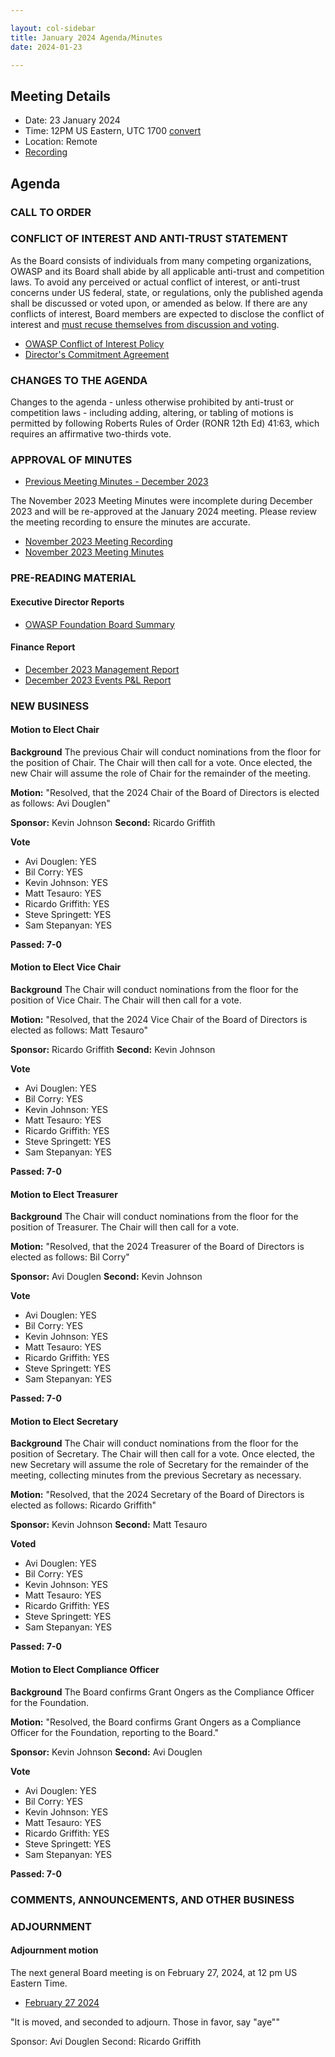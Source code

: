 ```yaml
---

layout: col-sidebar
title: January 2024 Agenda/Minutes 
date: 2024-01-23

---
```


## Meeting Details

- Date: 23 January 2024
- Time: 12PM US Eastern, UTC 1700 [convert](https://www.timeanddate.com/worldclock/meetingdetails.html?year=2024&month=1&day=23&hour=17&min=0&sec=0&p1=398&p2=110&p3=197&p4=64&p5=136&p6=179)
- Location: Remote
- [Recording](https://youtu.be/Ohm6yOMbw1Y)

## Agenda

### CALL TO ORDER

<!--
Board Members
- Sam Stepanyan
- Steve Springett
- Kevin Johnson
- Avi Douglen
- Matt Tesauro
- Bil Corry
- Ricardo Griffith

Guests
- Grant Ongers
- Andrew van der Stock
- Dawn Aitken
- Harold Blankenship
- Kelly Santalucia
- Lauren Thomas
- Chris Barbeau
- Leea Hudson-Wilson.
-->

### CONFLICT OF INTEREST AND ANTI-TRUST STATEMENT

As the Board consists of individuals from many competing organizations, OWASP and its Board shall abide by all applicable anti-trust and competition laws. To avoid any perceived or actual conflict of interest, or anti-trust concerns under US federal, state, or regulations, only the published agenda shall be discussed or voted upon, or amended as below. If there are any conflicts of interest, Board members are expected to disclose the conflict of interest and [must recuse themselves from discussion and voting](https://policy.owasp.org/legal/bylaws#section-702-disclosure-required).

- [OWASP Conflict of Interest Policy](https://policy.owasp.org/operational/conflict-of-interest)
- [Director's Commitment Agreement](https://policy.owasp.org/legal/directors-committment-agreement)

### CHANGES TO THE AGENDA

Changes to the agenda - unless otherwise prohibited by anti-trust or competition laws - including adding, altering, or tabling of motions is permitted by following Roberts Rules of Order (RONR 12th Ed) 41:63, which requires an affirmative two-thirds vote.

### APPROVAL OF MINUTES

- [Previous Meeting Minutes - December 2023](https://owasp.org/meetings-historical/2023/202312.html)

The November 2023 Meeting Minutes were incomplete during December 2023 and will be re-approved at the January 2024 meeting. Please review the meeting recording to ensure the minutes are accurate.

- [November 2023 Meeting Recording](https://drive.google.com/file/d/1Xo1wRg41gc80QZXuyhb0tQZ-tUAScd-n/view?usp=drive_link)
- [November 2023 Meeting Minutes](https://owasp.org/meetings-historical/2023/202311.html)

### PRE-READING MATERIAL

#### Executive Director Reports

- [OWASP Foundation Board Summary](https://docs.google.com/presentation/d/1vAmXaO7dm24Qin3dM2ZgPAk2u3fnUAc_AamfF6fw0uQ/edit?usp=sharing)

#### Finance Report

- [December 2023 Management Report](/attachments/202312-management-report.pdf)
- [December 2023 Events P&L Report](/attachments/202312-events-pnl.xlsx)

### NEW BUSINESS

#### Motion to Elect Chair

**Background** The previous Chair will conduct nominations from the floor for the position of Chair. The Chair will then call for a vote. Once elected, the new Chair will assume the role of Chair for the remainder of the meeting.

**Motion:** "Resolved, that the 2024 Chair of the Board of Directors is elected as follows: Avi Douglen"

**Sponsor:** Kevin Johnson
**Second:** Ricardo Griffith

**Vote**
- Avi Douglen: YES
- Bil Corry: YES
- Kevin Johnson: YES
- Matt Tesauro: YES
- Ricardo Griffith: YES
- Steve Springett: YES
- Sam Stepanyan: YES

**Passed:  7-0**

#### Motion to Elect Vice Chair

**Background** The Chair will conduct nominations from the floor for the position of Vice Chair. The Chair will then call for a vote. 

**Motion:** "Resolved, that the 2024 Vice Chair of the Board of Directors is elected as follows: Matt Tesauro"

**Sponsor:** Ricardo Griffith
**Second:** Kevin Johnson

**Vote**
- Avi Douglen: YES
- Bil Corry: YES
- Kevin Johnson: YES
- Matt Tesauro: YES
- Ricardo Griffith: YES
- Steve Springett: YES
- Sam Stepanyan: YES

**Passed:  7-0**

#### Motion to Elect Treasurer

**Background** The Chair will conduct nominations from the floor for the position of Treasurer. The Chair will then call for a vote.

**Motion:** "Resolved, that the 2024 Treasurer of the Board of Directors is elected as follows: Bil Corry"

**Sponsor:** Avi Douglen
**Second:** Kevin Johnson

**Vote**
- Avi Douglen: YES
- Bil Corry: YES
- Kevin Johnson: YES
- Matt Tesauro: YES
- Ricardo Griffith: YES
- Steve Springett: YES
- Sam Stepanyan: YES

**Passed:  7-0**

#### Motion to Elect Secretary

**Background** The Chair will conduct nominations from the floor for the position of Secretary. The Chair will then call for a vote. Once elected, the new Secretary will assume the role of Secretary for the remainder of the meeting, collecting minutes from the previous Secretary as necessary.

**Motion:** "Resolved, that the 2024 Secretary of the Board of Directors is elected as follows: Ricardo Griffith"

**Sponsor:** Kevin Johnson
**Second:** Matt Tesauro

**Voted**
- Avi Douglen: YES
- Bil Corry: YES
- Kevin Johnson: YES
- Matt Tesauro: YES
- Ricardo Griffith: YES
- Steve Springett: YES
- Sam Stepanyan: YES

**Passed:  7-0**

#### Motion to Elect Compliance Officer

**Background** The Board confirms Grant Ongers as the Compliance Officer for the Foundation.

**Motion:** "Resolved, the Board confirms Grant Ongers as a Compliance Officer for the Foundation, reporting to the Board."

**Sponsor:** Kevin Johnson
**Second:** Avi Douglen

**Vote**
- Avi Douglen: YES
- Bil Corry: YES
- Kevin Johnson: YES
- Matt Tesauro: YES
- Ricardo Griffith: YES
- Steve Springett: YES
- Sam Stepanyan: YES

**Passed:  7-0**

### COMMENTS, ANNOUNCEMENTS, AND OTHER BUSINESS

### ADJOURNMENT

#### Adjournment motion

The next general Board meeting is on February 27, 2024, at 12 pm US Eastern Time.

- [February 27 2024](https://owasp.org/meetings/202402)

"It is moved, and seconded to adjourn. Those in favor, say "aye""

Sponsor: Avi Douglen
Second: Ricardo Griffith 
